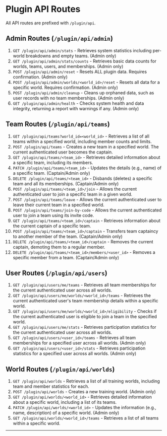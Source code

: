 # Plugin API Routes

All API routes are prefixed with `/plugin/api`.

## Admin Routes (`/plugin/api/admin`)

1.  `GET /plugin/api/admin/stats` - Retrieves system statistics including per-world breakdowns and empty teams. (Admin only)
2.  `GET /plugin/api/admin/stats/counts` - Retrieves basic data counts for worlds, teams, users, and memberships. (Admin only)
3.  `POST /plugin/api/admin/reset` - Resets ALL plugin data. Requires confirmation. (Admin only)
4.  `POST /plugin/api/admin/worlds/<world_id>/reset` - Resets all data for a specific world. Requires confirmation. (Admin only)
5.  `POST /plugin/api/admin/cleanup` - Cleans up orphaned data, such as user records with no team memberships. (Admin only)
6.  `GET /plugin/api/admin/health` - Checks system health and data integrity, returning a report with warnings if any. (Admin only)

## Team Routes (`/plugin/api/teams`)

1.  `GET /plugin/api/teams?world_id=<world_id>` - Retrieves a list of all teams within a specified world, including member counts and limits.
2.  `POST /plugin/api/teams` - Creates a new team in a specified world. The current authenticated user becomes the captain.
3.  `GET /plugin/api/teams/<team_id>` - Retrieves detailed information about a specific team, including its members.
4.  `PATCH /plugin/api/teams/<team_id>` - Updates the details (e.g., name) of a specific team. (Captain/Admin only)
5.  `DELETE /plugin/api/teams/<team_id>` - Disbands (deletes) a specific team and all its memberships. (Captain/Admin only)
6.  `POST /plugin/api/teams/<team_id>/join` - Allows the current authenticated user to join a specific team in a given world.
7.  `POST /plugin/api/teams/leave` - Allows the current authenticated user to leave their current team in a specified world.
8.  `POST /plugin/api/teams/join-by-code` - Allows the current authenticated user to join a team using its invite code.
9.  `GET /plugin/api/teams/<team_id>/captain` - Retrieves information about the current captain of a specific team.
10. `POST /plugin/api/teams/<team_id>/captain` - Transfers team captaincy to another member of the team. (Captain/Admin only)
11. `DELETE /plugin/api/teams/<team_id>/captain` - Removes the current captain, demoting them to a regular member.
12. `DELETE /plugin/api/teams/<team_id>/members/<user_id>` - Removes a specific member from a team. (Captain/Admin only)

## User Routes (`/plugin/api/users`)

1.  `GET /plugin/api/users/me/teams` - Retrieves all team memberships for the current authenticated user across all worlds.
2.  `GET /plugin/api/users/me/worlds/<world_id>/teams` - Retrieves the current authenticated user's team membership details within a specific world.
3.  `GET /plugin/api/users/me/worlds/<world_id>/eligibility` - Checks if the current authenticated user is eligible to join a team in the specified world.
4.  `GET /plugin/api/users/me/stats` - Retrieves participation statistics for the current authenticated user across all worlds.
5.  `GET /plugin/api/users/<user_id>/teams` - Retrieves all team memberships for a specified user across all worlds. (Admin only)
6.  `GET /plugin/api/users/<user_id>/stats` - Retrieves participation statistics for a specified user across all worlds. (Admin only)

## World Routes (`/plugin/api/worlds`)

1.  `GET /plugin/api/worlds` - Retrieves a list of all training worlds, including team and member statistics for each.
2.  `POST /plugin/api/worlds` - Creates a new training world. (Admin only)
3.  `GET /plugin/api/worlds/<world_id>` - Retrieves detailed information about a specific world, including a list of its teams.
4.  `PATCH /plugin/api/worlds/<world_id>` - Updates the information (e.g., name, description) of a specific world. (Admin only)
5.  `GET /plugin/api/worlds/<world_id>/teams` - Retrieves a list of all teams within a specific world.

---
